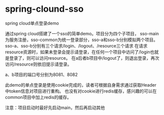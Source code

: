 # spring-clound-sso
spring cloud单点登录demo

通过spring cloud搭建了一个sso的简单demo。项目分为四个子项目，
sso-main为服务注册，sso-common为统一登录部分，sso-a和sso-b分别模拟两个项目。
sso-a、sso-b分别有三个请求/login、/logout、/resource三个请求
在请求resource资源时，如果未登录会提示请登录，在任何一个项目中访问了/login也就是登录了，则可以访问resource。
在a后者b项目中/logout了，则退出登录，再次访问/resource则依旧提示请登录。

a、b项目的端口号分别为8081、8082

此demo的单点登录是使用cookie完成的，读者可根据自身需求通过获取Header中token信息对项目进行重构。
也没有对cookie进行redis缓存，感兴趣的可以在common项目中加上redis的缓存。

注意：项目启动时最好先启动main，然后再启动其他

